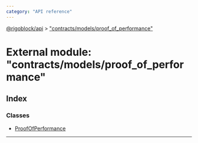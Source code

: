 ```yaml
---
category: "API reference"
---
```



[@rigoblock/api](../quick_start.md) > ["contracts/models/proof_of_performance"](../modules/_contracts_models_proof_of_performance_.md)

# External module: "contracts/models/proof_of_performance"

## Index

### Classes

* [ProofOfPerformance](../classes/_contracts_models_proof_of_performance_.proofofperformance.md)

---

